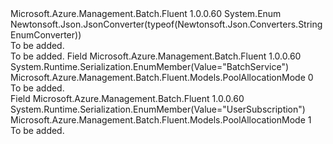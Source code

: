 <Type Name="PoolAllocationMode" FullName="Microsoft.Azure.Management.Batch.Fluent.Models.PoolAllocationMode">
  <TypeSignature Language="C#" Value="public enum PoolAllocationMode" />
  <TypeSignature Language="ILAsm" Value=".class public auto ansi sealed PoolAllocationMode extends System.Enum" />
  <TypeSignature Language="DocId" Value="T:Microsoft.Azure.Management.Batch.Fluent.Models.PoolAllocationMode" />
  <TypeSignature Language="VB.NET" Value="Public Enum PoolAllocationMode" />
  <TypeSignature Language="F#" Value="type PoolAllocationMode = " />
  <AssemblyInfo>
    <AssemblyName>Microsoft.Azure.Management.Batch.Fluent</AssemblyName>
    <AssemblyVersion>1.0.0.60</AssemblyVersion>
  </AssemblyInfo>
  <Base>
    <BaseTypeName>System.Enum</BaseTypeName>
  </Base>
  <Attributes>
    <Attribute>
      <AttributeName>Newtonsoft.Json.JsonConverter(typeof(Newtonsoft.Json.Converters.StringEnumConverter))</AttributeName>
    </Attribute>
  </Attributes>
  <Docs>
    <summary>To be added.</summary>
    <remarks>To be added.</remarks>
  </Docs>
  <Members>
    <Member MemberName="BatchService">
      <MemberSignature Language="C#" Value="BatchService" />
      <MemberSignature Language="ILAsm" Value=".field public static literal valuetype Microsoft.Azure.Management.Batch.Fluent.Models.PoolAllocationMode BatchService = int32(0)" />
      <MemberSignature Language="DocId" Value="F:Microsoft.Azure.Management.Batch.Fluent.Models.PoolAllocationMode.BatchService" />
      <MemberSignature Language="VB.NET" Value="BatchService" />
      <MemberSignature Language="F#" Value="BatchService = 0" Usage="Microsoft.Azure.Management.Batch.Fluent.Models.PoolAllocationMode.BatchService" />
      <MemberType>Field</MemberType>
      <AssemblyInfo>
        <AssemblyName>Microsoft.Azure.Management.Batch.Fluent</AssemblyName>
        <AssemblyVersion>1.0.0.60</AssemblyVersion>
      </AssemblyInfo>
      <Attributes>
        <Attribute>
          <AttributeName>System.Runtime.Serialization.EnumMember(Value="BatchService")</AttributeName>
        </Attribute>
      </Attributes>
      <ReturnValue>
        <ReturnType>Microsoft.Azure.Management.Batch.Fluent.Models.PoolAllocationMode</ReturnType>
      </ReturnValue>
      <MemberValue>0</MemberValue>
      <Docs>
        <summary>To be added.</summary>
      </Docs>
    </Member>
    <Member MemberName="UserSubscription">
      <MemberSignature Language="C#" Value="UserSubscription" />
      <MemberSignature Language="ILAsm" Value=".field public static literal valuetype Microsoft.Azure.Management.Batch.Fluent.Models.PoolAllocationMode UserSubscription = int32(1)" />
      <MemberSignature Language="DocId" Value="F:Microsoft.Azure.Management.Batch.Fluent.Models.PoolAllocationMode.UserSubscription" />
      <MemberSignature Language="VB.NET" Value="UserSubscription" />
      <MemberSignature Language="F#" Value="UserSubscription = 1" Usage="Microsoft.Azure.Management.Batch.Fluent.Models.PoolAllocationMode.UserSubscription" />
      <MemberType>Field</MemberType>
      <AssemblyInfo>
        <AssemblyName>Microsoft.Azure.Management.Batch.Fluent</AssemblyName>
        <AssemblyVersion>1.0.0.60</AssemblyVersion>
      </AssemblyInfo>
      <Attributes>
        <Attribute>
          <AttributeName>System.Runtime.Serialization.EnumMember(Value="UserSubscription")</AttributeName>
        </Attribute>
      </Attributes>
      <ReturnValue>
        <ReturnType>Microsoft.Azure.Management.Batch.Fluent.Models.PoolAllocationMode</ReturnType>
      </ReturnValue>
      <MemberValue>1</MemberValue>
      <Docs>
        <summary>To be added.</summary>
      </Docs>
    </Member>
  </Members>
</Type>